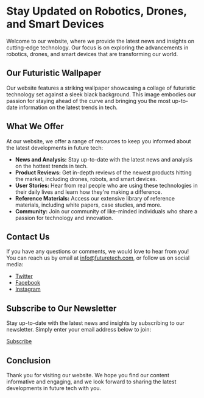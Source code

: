 <!--font:Montserrat-->

# Stay Updated on Robotics, Drones, and Smart Devices

Welcome to our website, where we provide the latest news and insights on cutting-edge technology. Our focus is on exploring the advancements in robotics, drones, and smart devices that are transforming our world.

## Our Futuristic Wallpaper

Our website features a striking wallpaper showcasing a collage of futuristic technology set against a sleek black background. This image embodies our passion for staying ahead of the curve and bringing you the most up-to-date information on the latest trends in tech.

## What We Offer

At our website, we offer a range of resources to keep you informed about the latest developments in future tech:

- **News and Analysis:** Stay up-to-date with the latest news and analysis on the hottest trends in tech.
- **Product Reviews:** Get in-depth reviews of the newest products hitting the market, including drones, robots, and smart devices.
- **User Stories:** Hear from real people who are using these technologies in their daily lives and learn how they're making a difference.
- **Reference Materials:** Access our extensive library of reference materials, including white papers, case studies, and more.
- **Community:** Join our community of like-minded individuals who share a passion for technology and innovation.

## Contact Us

If you have any questions or comments, we would love to hear from you! You can reach us by email at [info@futuretech.com](mailto:info@futuretech.com), or follow us on social media:

- [Twitter](#)
- [Facebook](#)
- [Instagram](#)

## Subscribe to Our Newsletter

Stay up-to-date with the latest news and insights by subscribing to our newsletter. Simply enter your email address below to join:

[Subscribe](#)

## Conclusion

Thank you for visiting our website. We hope you find our content informative and engaging, and we look forward to sharing the latest developments in future tech with you.

<!--

Write me content for website with wallpaper which alt text is:

"A wallpaper featuring a collage of futuristic technology such as drones, robots, and smart devices, set against a black background."

The name/title of the page should not be 1:1 copy of the alt text but rather a real content of the website which is using this wallpaper.

- Use markdown format 
- Start with heading
- Heading should be short and concise
- The content should look like a real website 
- The website should not be about the wallpaper, wallpaper is just a related background
- Heading should be contain work "wallpaper" or "background"
- Include real sections like references, contact, user stories, etc. use things relevant to the page purpose.
- Feel free to use structure like headings, bullets, numbering, blockquotes, paragraphs, horizontal lines, etc.
- You can use formatting like bold or _italic_
- You can include UTF-8 emojis
- Links should be only #hash anchors (and you can refer to the document itself)
- Do not include images


---


# Future Tech: Exploring the Latest Advancements in Robotics, Drones, and Smart Devices

Welcome to Future Tech, your go-to source for all things related to the latest advancements in technology. Our website is dedicated to providing you with the most up-to-date news and information on robotics, drones, and smart devices.

## Our Wallpaper

Our wallpaper features a stunning collage of futuristic technology set against a sleek black background. The image perfectly captures the essence of what we're all about - exploring the cutting-edge innovations that are shaping our world.

## What We Offer

At Future Tech, we offer a wealth of resources to help you stay informed about the latest developments in technology. Here are just a few of the things you can expect from our website:

- **News and Analysis:** Stay up-to-date with the latest news and analysis on the hottest trends in tech.
- **Product Reviews:** Get in-depth reviews of the newest products hitting the market, including drones, robots, and smart devices.
- **User Stories:** Hear from real people who are using these technologies in their daily lives, and learn how they're making a difference.
- **Reference Materials:** Access our extensive library of reference materials, including white papers, case studies, and more.
- **Community:** Join our community of like-minded individuals who share a passion for technology and innovation.

## Contact Us

Have a question or comment? We'd love to hear from you! You can reach us by email at [info@futuretech.com](mailto:info@futuretech.com), or follow us on social media:

- [Twitter](#)
- [Facebook](#)
- [Instagram](#)

## Join Our Newsletter

Stay up-to-date with the latest news and insights by joining our newsletter. Simply enter your email address below to subscribe:

[Subscribe](#)

## Conclusion

Thank you for visiting Future Tech. We hope you find our website informative and engaging, and we look forward to sharing the latest developments in technology with you.


---


Heading is too long, rewrite whole content.


---


# Exploring the Latest in Future Tech

Welcome to our website, dedicated to bringing you the latest news and information on cutting-edge technology. Our focus is on exploring the advancements in robotics, drones, and smart devices that are shaping our world.

## Our Futuristic Wallpaper

Our website features a striking wallpaper showcasing a collage of futuristic technology set against a sleek black background. This image embodies our passion for staying ahead of the curve and keeping up with the latest trends in tech.

## What We Offer

At our website, we offer a variety of resources to keep you informed about the latest developments in future tech:

- **News and Analysis:** Stay up-to-date with the latest news and analysis on the hottest trends in tech.
- **Product Reviews:** Get in-depth reviews of the newest products hitting the market, including drones, robots, and smart devices.
- **User Stories:** Hear from real people who are using these technologies in their daily lives and learn how they're making a difference.
- **Reference Materials:** Access our extensive library of reference materials, including white papers, case studies, and more.
- **Community:** Join our community of like-minded individuals who share a passion for technology and innovation.

## Contact Us

If you have any questions or comments, we would love to hear from you! You can reach us by email at [info@futuretech.com](mailto:info@futuretech.com), or follow us on social media:

- [Twitter](#)
- [Facebook](#)
- [Instagram](#)

## Subscribe to Our Newsletter

Stay up-to-date with the latest news and insights by subscribing to our newsletter. Simply enter your email address below to join:

[Subscribe](#)

## Conclusion

Thank you for visiting our website. We hope you find our content informative and engaging, and we look forward to sharing the latest developments in future tech with you.


---


Heading is too long, rewrite whole content.


---


# The Future is Now: Discover the Latest in Robotics, Drones, and Smart Devices

Welcome to our website, where we bring you the latest news and insights on the cutting-edge technology shaping our world. Our focus is on exploring the advancements in robotics, drones, and smart devices that are transforming the way we live, work, and play.

## Our Futuristic Background

Our website features a stunning background showcasing a collage of futuristic technology set against a sleek black backdrop. This image represents our passion for staying ahead of the curve and bringing you the most up-to-date information on the latest trends in tech.

## What We Offer

At our website, we offer a range of resources to keep you informed about the latest developments in future tech:

- **News and Analysis:** Stay up-to-date with the latest news and analysis on the hottest trends in tech.
- **Product Reviews:** Get in-depth reviews of the newest products hitting the market, including drones, robots, and smart devices.
- **User Stories:** Hear from real people who are using these technologies in their daily lives and learn how they're making a difference.
- **Reference Materials:** Access our extensive library of reference materials, including white papers, case studies, and more.
- **Community:** Join our community of like-minded individuals who share a passion for technology and innovation.

## Contact Us

If you have any questions or comments, we would love to hear from you! You can reach us by email at [info@futuretech.com](mailto:info@futuretech.com), or follow us on social media:

- [Twitter](#)
- [Facebook](#)
- [Instagram](#)

## Subscribe to Our Newsletter

Stay up-to-date with the latest news and insights by subscribing to our newsletter. Simply enter your email address below to join:

[Subscribe](#)

## Conclusion

Thank you for visiting our website. We hope you find our content informative and engaging, and we look forward to sharing the latest developments in future tech with you.


---


Heading is too long, rewrite whole content.


---


# Discover the Future: Stay Up-to-Date with Robotics, Drones, and Smart Devices

Welcome to our website, where we provide the latest news and insights on cutting-edge technology. Our focus is on exploring the advancements in robotics, drones, and smart devices that are transforming our world.

## Our Futuristic Wallpaper

Our website features a striking wallpaper showcasing a collage of futuristic technology set against a sleek black background. This image embodies our passion for staying ahead of the curve and bringing you the most up-to-date information on the latest trends in tech.

## What We Offer

At our website, we offer a range of resources to keep you informed about the latest developments in future tech:

- **News and Analysis:** Stay up-to-date with the latest news and analysis on the hottest trends in tech.
- **Product Reviews:** Get in-depth reviews of the newest products hitting the market, including drones, robots, and smart devices.
- **User Stories:** Hear from real people who are using these technologies in their daily lives and learn how they're making a difference.
- **Reference Materials:** Access our extensive library of reference materials, including white papers, case studies, and more.
- **Community:** Join our community of like-minded individuals who share a passion for technology and innovation.

## Contact Us

If you have any questions or comments, we would love to hear from you! You can reach us by email at [info@futuretech.com](mailto:info@futuretech.com), or follow us on social media:

- [Twitter](#)
- [Facebook](#)
- [Instagram](#)

## Subscribe to Our Newsletter

Stay up-to-date with the latest news and insights by subscribing to our newsletter. Simply enter your email address below to join:

[Subscribe](#)

## Conclusion

Thank you for visiting our website. We hope you find our content informative and engaging, and we look forward to sharing the latest developments in future tech with you.


---


Write me a Google font which is best fitting for the website.

Pick from the list:
- Lato
- IBM Plex Sans
- Alegreya
- Montserrat
- Poppins
- Futura
- Dancing Script
- Lobster
- Orbitron
- Roboto
- Open Sans
- Playfair Display
- Barlow Condensed
- Great Vibes
- Inter
- Raleway
- Exo 2


Write just the font name nothing else.


---


Montserrat

-->
